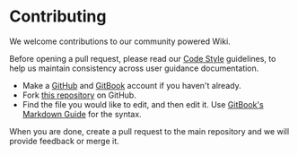 # Contributing

We welcome contributions to our community powered Wiki. 

Before opening a pull request, please read our [Code Style](./misc/code-style.md) guidelines, to help us maintain consistency across user guidance documentation.

* Make a [GitHub](https://github.com/join) and [GitBook](https://app.gitbook.com/join) account if you haven't already.
* Fork [this repository](https://github.com/HelioNetworks/heliohost-wiki) on GitHub.
* Find the file you would like to edit, and then edit it. Use [GitBook's Markdown Guide](https://docs.gitbook.com/content-creation/editor/markdown) for the syntax. 

When you are done, create a pull request to the main repository and we will provide feedback or merge it.
